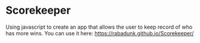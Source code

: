 # Scorekeeper
Using javascript to create an app that allows the user to keep record of who has more wins.
You can use it here: https://rabadunk.github.io/Scorekeeper/
